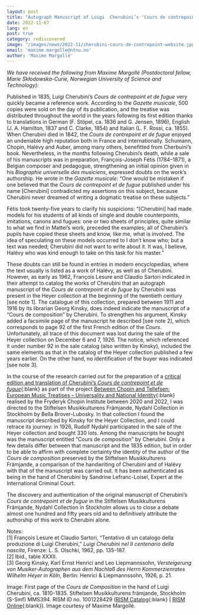 ```yaml
---
layout: post
title: "Autograph Manuscript of Luigi  Cherubini’s 'Cours de contrepoint et de fugue' Discovered"
date: 2022-11-07
lang: en
post: true
category: rediscovered
image: "/images/news/2022-11/cherubini-cours-de-contrepoint-website.jpg"
email: 'maxime.margolle@ntnu.no'
author: 'Maxime Margollé'
---
```


_We have received the following from Maxime Margollé (Postdoctoral fellow, Marie Skłodowska-Curie, Norwegian University of Science and Technology):_  

Published in 1835, Luigi Cherubini’s _Cours de contrepoint et de fugue_ very quickly became a reference work. According to the _Gazette musicale_, 500 copies were sold on the day of its publication, and the treatise was distributed throughout the world in the years following its first edition thanks to translations in German (F. Stöpel, ca. 1836 and G. Jensen, 1896), English (J. A. Hamilton, 1837 and C. Clarke, 1854) and Italian (L. F. Rossi, ca. 1855). When Cherubini died in 1842, the _Cours de contrepoint et de fugue_ enjoyed an undeniable high reputation both in France and internationally. Schumann, Chopin, Halévy and Auber, among many others, benefitted from Cherbuini’s book. Nevertheless, in the months following Cherubini’s death, while a sale of his manuscripts was in preparation, François-Joseph Fétis (1784–1871), a Belgian composer and pedagogue, strengthening an initial opinion given in his _Biographie universelle des musiciens_, expressed doubts on the work’s authorship. He wrote in the _Gazette musicale_: “One would be mistaken if one believed that the _Cours de contrepoint et de fugue_ published under his name [Cherubini] contradicted my assertions on this subject, because Cherubini never dreamed of writing a dogmatic treatise on these subjects.”  

Fétis took twenty-five years to clarify his suspicions: “[Cherubini] had made models for his students of all kinds of single and double counterpoints, imitations, canons and fugues: one or two sheets of principles, quite similar to what we find in Mattei’s work, preceded the examples; all of Cherubini’s pupils have copied these sheets and know, like me, what is involved. The idea of ​​speculating on these models occurred to I don’t know who; but a text was needed; Cherubini did not want to write about it. It was, I believe, Halévy who was kind enough to take on this task for his master.”  

These doubts can still be found in entries in modern encyclopedias, where the text usually is listed as a work of Halévy, as well as of Cherubini. However, as early as 1962, François Lesure and Claudio Sartori indicated in their attempt to catalog the works of Cherubini that an autograph manuscript of the _Cours de contrepoint et de fugue_ by Cherubini was present in the Heyer collection at the beginning of the twentieth century [see note 1]. The catalogue of this collection, prepared between 1911 and 1916 by its librarian Georg Kinsky, does indeed indicate the manuscript of a “Cours de composition” by Cherubini. To strengthen his argument, Kinsky added a facsimile page of the manuscript he described [see note 2], which corresponds to page 92 of the first French edition of the _Cours_. Unfortunately, all trace of this document was lost during the sale of the Heyer collection on December 6 and 7, 1926. The notice, which referenced it under number 92 in the sale catalog (also written by Kinsky), included the same elements as that in the catalog of the Heyer collection published a few years earlier. On the other hand, no identification of the buyer was indicated [see note 3].  

In the course of the research carried out for the preparation of a [critical edition and translation of Cherubini’s _Cours de contrepoint et de fugue_](https://musictreatises.nifc.pl/en/traktaty/38-cours-de-contrepoint-et-de-fugue){:blank} as part of the project [Between Chopin and Tellefsen: European Music Treatises – Universality and National Identity](https://musictreatises.nifc.pl/en){:blank} realised by the Fryderyk Chopin Institute between 2020 and 2022, I was directed to the Stiftelsen Musikkulturens Främjande, Nydahl Collection in Stockholm by Bella Brover-Lubosky. In that collection I found the manuscript described by Kinsky for the Heyer Collection, and I could retrace its journey: in 1926, Rudolf Nydahl participated in the sale of the Heyer collection and bought 330 lots. Among the manuscripts he bought was the manuscript entitled “Cours de composition” by Cherubini. Only a few details differ between that manuscript and the 1835 edition, but in order to be able to affirm with complete certainty the identity of the author of the _Cours de composition_ preserved by the Stiftelsen Musikkulturens Främjande, a comparison of the handwriting of Cherubini and of Halévy with that of the manuscript was carried out. It has been authenticated as being in the hand of Cherubini by Sandrine Lefranc-Loisel, Expert at the International Criminal Court.  

The discovery and authentication of the original manuscript of Cherubini’s _Cours de contrepoint et de fugue_ in the Stiftelsen Musikkulturens Främjande, Nydahl Collection in Stockholm allows us to close a debate almost one hundred and fifty years old and to definitively attribute the authorship of this work to Cherubini alone.  

Notes:  
[1] François Lesure et Claudio Sartori, “Tentativo di un catalogo della produzione di Luigi Cherubini,” _Luigi Cherubini nel II centenario della nascita_, Firenze: L. S. Olschki, 1962, pp. 135–187.  
[2] Ibid., table XXXII.  
[3] Georg Kinsky, Karl Ernst Henrici and Leo Liepmannssohn, _Versteigerung von Musiker-Autographen aus dem Nachlaß des Herrn Kommerzienrates Wilhelm Heyer in Köln_, Berlin: Henrici & Liepmannssohn, 1926, p. 21.  

Image: First page of the _Cours de Composition_ in the hand of Luigi Cherubini, ca. 1810-1835. Stiftelsen Musikkulturens främjande, Stockholm (S-Smf) MMS394. RISM ID no. 1001228429 ([RISM Catalog](https://opac.rism.info/search?id=1001228429&View=rism){:blank} \| [RISM Online](https://rism.online/sources/1001228429){:blank}).
Image courtesy of Maxime Margollé.
